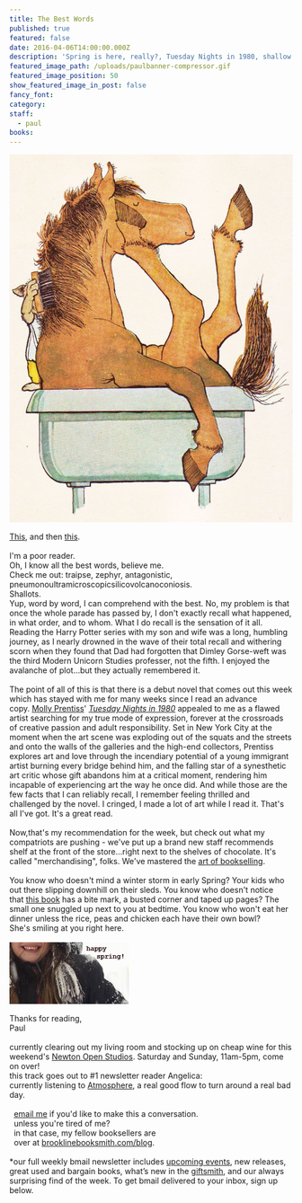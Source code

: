```yaml
---
title: The Best Words
published: true
featured: false
date: 2016-04-06T14:00:00.000Z
description: 'Spring is here, really?, Tuesday Nights in 1980, shallow reading.'
featured_image_path: /uploads/paulbanner-compressor.gif
featured_image_position: 50
show_featured_image_in_post: false
fancy_font:
category:
staff:
  - paul
books:
---
```



![](/uploads/versions/horse-compressor---x----931-1209x---.jpg)

[This](http://www.biancoshock.com/borderlife.html), and then [this](http://www.thisiscolossal.com/2016/04/a-rocking-chair-that-knits-you-a-hat-as-you-read-the-paper/).
<br>
<br>I'm a poor reader.
<br>Oh, I know all the best words, believe me.
<br>Check me out: traipse, zephyr, antagonistic,
<br>pneumonoultramicroscopicsilicovolcanoconiosis.
<br>Shallots.
<br>Yup, word by word, I can comprehend with the best. No, my problem is that once the whole parade has passed by, I don't exactly recall what happened, in what order, and to whom. What I do recall is the sensation of it all. Reading the Harry Potter series with my son and wife was a long, humbling journey, as I nearly drowned in the wave of their total recall and withering scorn when they found that Dad had forgotten that Dimley Gorse-weft was the third Modern Unicorn Studies professer, not the fifth. I enjoyed the avalanche of plot…but they actually remembered it.
<br>
<br>The point of all of this is that there is a debut novel that comes out this week which has stayed with me for many weeks since I read an advance copy. [Molly Prentiss](http://www.theguardian.com/books/2016/apr/04/tuesday-nights-in-1980-molly-prentiss-review)' *[Tuesday Nights in 1980](https://ui.constantcontact.com/rnavmap/emcf/email/view?flow=view&amp;agent.uid=1124307781282)* appealed to me as a flawed artist searching for my true mode of expression, forever at the crossroads of creative passion and adult responsibility. Set in New York City at the moment when the art scene was exploding out of the squats and the streets and onto the walls of the galleries and the high-end collectors, Prentiss explores art and love through the incendiary potential of a young immigrant artist burning every bridge behind him, and the falling star of a synesthetic art critic whose gift abandons him at a critical moment, rendering him incapable of experiencing art the way he once did. And while those are the few facts that I can reliably recall, I remember feeling thrilled and challenged by the novel. I cringed, I made a lot of art while I read it. That's all I've got. It's a great read.
<br>
<br>Now,that's my recommendation for the week, but check out what my compatriots are pushing - we've put up a brand new staff recommends shelf at the front of the store…right next to the shelves of chocolate. It's called "merchandising", folks. We've mastered the [art of bookselling](http://www.thebookseller.com/blogs/do-bookshops-have-shelf-life-325580).
<br>
<br>You know who doesn't mind a winter storm in early Spring? Your kids who out there slipping downhill on their sleds. You know who doesn't notice that [this book](http://www.junketdesserts.com/flibbityjibbit.aspx) has a bite mark, a busted corner and taped up pages? The small one snuggled up next to you at bedtime. You know who won't eat her dinner unless the rice, peas and chicken each have their own bowl?
<br>She's smiling at you right here.
<br>
<br>![](/uploads/versions/sledding---x----213-110x---.jpg)

Thanks for reading,
<br>Paul
<br>
<br>currently clearing out my living room and stocking up on cheap wine for this weekend's [Newton Open Studios](http://newtonopenstudios.org/artistpage1.php?userid=420). Saturday and Sunday, 11am-5pm, come on over!
<br>this track goes out to #1 newsletter reader Angelica:
<br>currently listening to [Atmosphere](https://www.youtube.com/watch?v=oMBMgxUw6YQ), a real good flow to turn around a real bad day.
<br>
<br>  [email me](javascript:void(location.href='mailto:'+String.fromCharCode(112,97,117,108,64,98,114,111,111,107,108,105,110,101,98,111,111,107,115,109,105,116,104,46,99,111,109))) if you'd like to make this a conversation.
<br>  unless you're tired of me?
<br>  in that case, my fellow booksellers are
<br>  over at [brooklinebooksmith.com/blog](http://www.brooklinebooksmith.com/blog/).
<br>
<br>\*our full weekly bmail newsletter includes [upcoming events](http://www.brooklinebooksmith.com/events/), new releases, great used and bargain books, what’s new in the [giftsmith](http://www.brooklinebooksmith.com/giftsmith/), and our always surprising find of the week. To get bmail delivered to your inbox, sign up below.